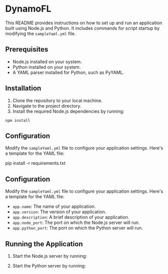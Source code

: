 # DynamoFL

This README provides instructions on how to set up and run an application built using Node.js and Python. It includes commands for script startup by modifying the `sampleYaml.yml` file.

## Prerequisites

- Node.js installed on your system.
- Python installed on your system.
- A YAML parser installed for Python, such as PyYAML.

## Installation

1. Clone the repository to your local machine.
2. Navigate to the project directory.
3. Install the required Node.js dependencies by running:

```Node
npm install
```

## Configuration

Modify the `sampleYaml.yml` file to configure your application settings. Here's a template for the YAML file:

pip install -r requirements.txt


## Configuration

Modify the `sampleYaml.yml` file to configure your application settings. Here's a template for the YAML file:


- `app.name`: The name of your application.
- `app.version`: The version of your application.
- `app.description`: A brief description of your application.
- `app.node_port`: The port on which the Node.js server will run.
- `app.python_port`: The port on which the Python server will run.

## Running the Application

1. Start the Node.js server by running:



2. Start the Python server by running:


